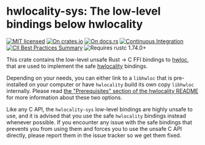 # hwlocality-sys: The low-level bindings below hwlocality

[![MIT licensed](https://img.shields.io/badge/license-MIT-blue.svg)](./LICENSE)
[![On crates.io](https://img.shields.io/crates/v/hwlocality-sys.svg)](https://crates.io/crates/hwlocality-sys)
[![On docs.rs](https://docs.rs/hwlocality-sys/badge.svg)](https://docs.rs/hwlocality-sys/)
[![Continuous Integration](https://img.shields.io/github/actions/workflow/status/HadrienG2/hwlocality/ci.yml?branch=main)](https://github.com/HadrienG2/hwlocality/actions?query=workflow%3A%22Continuous+Integration%22)
[![CII Best Practices Summary](https://img.shields.io/cii/summary/7876)](https://www.bestpractices.dev/en/projects/7876)
![Requires rustc 1.74.0+](https://img.shields.io/badge/rustc-1.74.0+-lightgray.svg)

This crate contains the low-level unsafe Rust -> C FFI bindings to
[hwloc](http://www.open-mpi.org/projects/hwloc), that are used to implement the
safe [hwlocality](https://github.com/HadrienG2/hwlocality) bindings.

Depending on your needs, you can either link to a `libhwloc` that is
pre-installed on your computer or have `hwlocality` build its own copy
`libhwloc` internally. Please read [the "Prerequisites" section of the
hwlocality README](https://github.com/HadrienG2/hwlocality#prerequisites) for
more information about these two options.

Like any C API, the `hwlocality-sys` low-level bindings are highly unsafe to
use, and it is advised that you use the safe `hwlocality` bindings instead
whenever possible. If you encounter any issue with the safe bindings that
prevents you from using them and forces you to use the unsafe C API directly,
please report them in the issue tracker so we get them fixed.
